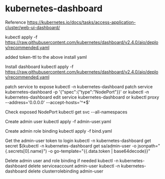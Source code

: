 # kubernetes-dashboard
Reference
https://kubernetes.io/docs/tasks/access-application-cluster/web-ui-dashboard/ 

kubectl apply -f https://raw.githubusercontent.com/kubernetes/dashboard/v2.4.0/aio/deploy/recommended.yaml

added token-ttl to the above install yaml


Install dashboard 
kubectl apply -f https://raw.githubusercontent.com/kubernetes/dashboard/v2.4.0/aio/deploy/recommended.yaml
 
patch service to expose
kubectl -n kubernetes-dashboard patch service kubernetes-dashboard -p '{"spec":{"type":"NodePort"}}'
  or
kubectl -n kubernetes-dashboard edit service kubernetes-dashboard
  or
kubectl proxy --address='0.0.0.0' --accept-hosts='^*$'

Check exposed NodePort
kubectl get svc --all-namespaces

Create admin user
kubectl apply -f admin-user.yaml 

Create admin role binding
kubectl apply -f bind.yaml 

Get the admin-user token to login
kubectl -n kubernetes-dashboard get secret $(kubectl -n kubernetes-dashboard get sa/admin-user -o jsonpath="{.secrets[0].name}") -o go-template="{{.data.token | base64decode}}"

Delete admin user and role binding if needed
kubectl -n kubernetes-dashboard delete serviceaccount admin-user
kubectl -n kubernetes-dashboard delete clusterrolebinding admin-user
